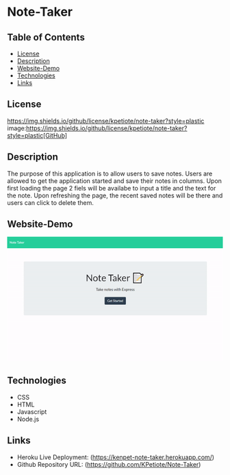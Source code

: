 # Note-Taker
## Table of Contents
  * [License](#license)
  * [Description](#description)
  * [Website-Demo](#website-demo)
  * [Technologies](#technologies)
  * [Links](#links)


## License
https://img.shields.io/github/license/kpetiote/note-taker?style=plastic
image:https://img.shields.io/github/license/kpetiote/note-taker?style=plastic[GitHub]

## Description
The purpose of this application is to allow users to save notes.
Users are allowed to get the application started and save their notes in columns.
Upon first loading the page 2 fiels will be availabe to input a title and the text for the note.
Upon refreshing the page, the recent saved notes will be there and users can click to delete them.

## Website-Demo
![Alt text](./public/assets/images/note-taker-website.gif "Note-Taker")
 
## Technologies
- CSS
- HTML
- Javascript
- Node.js

## Links
* Heroku Live Deployment: (https://kenpet-note-taker.herokuapp.com/)
* Github Repository URL: (https://github.com/KPetiote/Note-Taker)